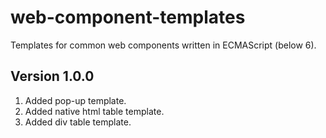 # web-component-templates

Templates for common web components written in ECMAScript (below 6).

## Version 1.0.0

1. Added pop-up template.
2. Added native html table template.
3. Added div table template.

